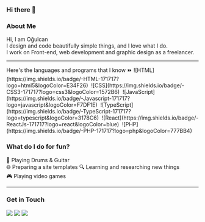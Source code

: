 ### Hi there 👋


### About Me

  Hi, I am Oğulcan <br/>
  I design and code beautifully simple things, and I love what I do. <br/>
  I work on Front-end, web development and graphic design as a freelancer. <br/>
<hr>
Here's the languages and programs that I know ⏩ 
![HTML](https://img.shields.io/badge/-HTML-171717?logo=html5&logoColor=E34F26)&nbsp;
![CSS](https://img.shields.io/badge/-CSS3-171717?logo=css3&logoColor=1572B6)&nbsp;
![JavaScript](https://img.shields.io/badge/-Javascript-171717?logo=javascript&logoColor=F7DF1E)&nbsp;
![TypeScript](https://img.shields.io/badge/-TypeScript-171717?logo=typescript&logoColor=3178C6)&nbsp;
![React](https://img.shields.io/badge/-ReactJs-171717?logo=react&logoColor=blue)&nbsp;
![PHP](https://img.shields.io/badge/-PHP-171717?logo=php&logoColor=777BB4)&nbsp;

### What do I do for fun?
🎵 Playing Drums & Guitar <br/>
🌐 Preparing a site templates
🔍 Learning and researching new things <br/>
🎮 Playing video games <br/>
<hr>

### Get in Touch
<p>
<a href="mailto:cancevdev@gmail.com"><img src="https://img.shields.io/badge/-cancevdev@gmail.com-171717?logo=gmail&logoColor=EA4335"></a>
<a href="https://cevdev.site/"><img src="https://img.shields.io/badge/-cevdev.site-171717"></a>
<a href="https://www.linkedin.com/in/o%C4%9Fulcan-%C3%A7evik-3ba1961b3/"><img src="https://img.shields.io/badge/-Linkedin-171717?logo=linkedin&logoColor=0077B5"></a>
</p>
